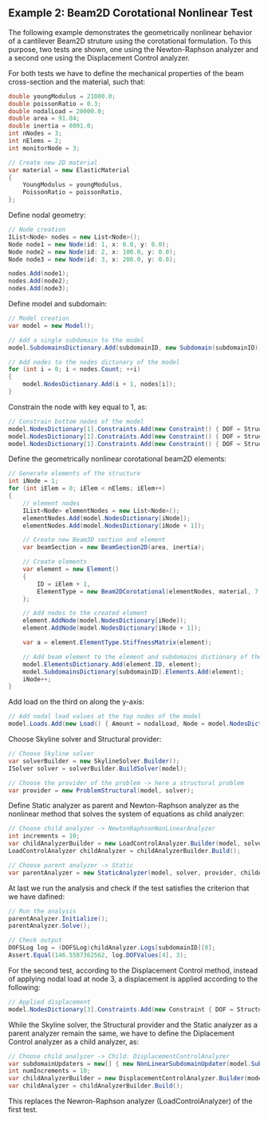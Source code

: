 ## Example 2: Beam2D Corotational Nonlinear Test

The following example demonstrates the geometrically nonlinear behavior of a  cantilever 
Beam2D struture using the corotational formulation. To this purpose, two tests are shown, 
one using the Newton-Raphson analyzer and a second one using the Displacement Control analyzer.

For both tests we have to define the mechanical properties of the beam cross-section
and the material, such that:

```csharp
double youngModulus = 21000.0;
double poissonRatio = 0.3;
double nodalLoad = 20000.0;
double area = 91.04;
double inertia = 8091.0;
int nNodes = 3;
int nElems = 2;
int monitorNode = 3;

// Create new 2D material
var material = new ElasticMaterial
{
	YoungModulus = youngModulus,
	PoissonRatio = poissonRatio,
};
```

Define nodal geometry:

```csharp
// Node creation
IList<Node> nodes = new List<Node>();
Node node1 = new Node(id: 1, x: 0.0, y: 0.0);
Node node2 = new Node(id: 2, x: 100.0, y: 0.0);
Node node3 = new Node(id: 3, x: 200.0, y: 0.0);

nodes.Add(node1);
nodes.Add(node2);
nodes.Add(node3);
```

Define model and subdomain:

```csharp
// Model creation
var model = new Model();

// Add a single subdomain to the model
model.SubdomainsDictionary.Add(subdomainID, new Subdomain(subdomainID));

// Add nodes to the nodes dictonary of the model
for (int i = 0; i < nodes.Count; ++i)
{
	model.NodesDictionary.Add(i + 1, nodes[i]);
}
```

Constrain the node with key equal to 1, as:

```csharp
// Constrain bottom nodes of the model
model.NodesDictionary[1].Constraints.Add(new Constraint() { DOF = StructuralDof.TranslationX, Amount = 0.0 });
model.NodesDictionary[1].Constraints.Add(new Constraint() { DOF = StructuralDof.TranslationY, Amount = 0.0 });
model.NodesDictionary[1].Constraints.Add(new Constraint() { DOF = StructuralDof.RotationZ, Amount = 0.0 });
```

Define the geometrically nonlinear corotational beam2D elements:

```csharp
// Generate elements of the structure
int iNode = 1;
for (int iElem = 0; iElem < nElems; iElem++)
{
	// element nodes
	IList<Node> elementNodes = new List<Node>();
	elementNodes.Add(model.NodesDictionary[iNode]);
	elementNodes.Add(model.NodesDictionary[iNode + 1]);

	// Create new Beam3D section and element
	var beamSection = new BeamSection2D(area, inertia);

	// Create elements
	var element = new Element()
	{
		ID = iElem + 1,
		ElementType = new Beam2DCorotational(elementNodes, material, 7.85, beamSection)
	};

	// Add nodes to the created element
	element.AddNode(model.NodesDictionary[iNode]);
	element.AddNode(model.NodesDictionary[iNode + 1]);

	var a = element.ElementType.StiffnessMatrix(element);

	// Add beam element to the element and subdomains dictionary of the model
	model.ElementsDictionary.Add(element.ID, element);
	model.SubdomainsDictionary[subdomainID].Elements.Add(element);
	iNode++;
}
```

Add load on the third on along the y-axis:

```csharp
// Add nodal load values at the top nodes of the model
model.Loads.Add(new Load() { Amount = nodalLoad, Node = model.NodesDictionary[monitorNode], DOF = StructuralDof.TranslationY });
```

Choose Skyline solver and Structural provider:

```csharp
// Choose Skyline solver
var solverBuilder = new SkylineSolver.Builder();
ISolver solver = solverBuilder.BuildSolver(model);

// Choose the provider of the problem -> here a structural problem
var provider = new ProblemStructural(model, solver);
```


Define Static analyzer as parent and Newton-Raphson analyzer as the nonlinear method
that solves the system of equations as child analyzer:

```csharp
// Choose child analyzer -> NewtonRaphsonNonLinearAnalyzer
int increments = 10;
var childAnalyzerBuilder = new LoadControlAnalyzer.Builder(model, solver, provider, increments);
LoadControlAnalyzer childAnalyzer = childAnalyzerBuilder.Build();

// Choose parent analyzer -> Static
var parentAnalyzer = new StaticAnalyzer(model, solver, provider, childAnalyzer);
```

At last we run the analysis and check if the test satisfies the criterion that we have dafined:

```csharp
// Run the analysis
parentAnalyzer.Initialize();
parentAnalyzer.Solve();

// Check output
DOFSLog log = (DOFSLog)childAnalyzer.Logs[subdomainID][0];
Assert.Equal(146.5587362562, log.DOFValues[4], 3);
```

For the second test, according to the Displacement Control method, instead of applying
nodal load at node 3, a displacement is applied according to the following:

```csharp
// Applied displacement
model.NodesDictionary[3].Constraints.Add(new Constraint { DOF = StructuralDof.TranslationY, Amount = nodalDisplacement });
```

While the Skyline solver, the Structural provider and the Static analyzer as a parent analyzer
remain the same, we have to define the Diplacement Control analyzer as a child analyzer, as:

```csharp
// Choose child analyzer -> Child: DisplacementControlAnalyzer
var subdomainUpdaters = new[] { new NonLinearSubdomainUpdater(model.SubdomainsDictionary[subdomainID]) };
int numIncrements = 10;
var childAnalyzerBuilder = new DisplacementControlAnalyzer.Builder(model, solver, provider, numIncrements);
var childAnalyzer = childAnalyzerBuilder.Build();
```

This replaces the Newron-Raphson analyzer (LoadControlAnalyzer) of the first test.






